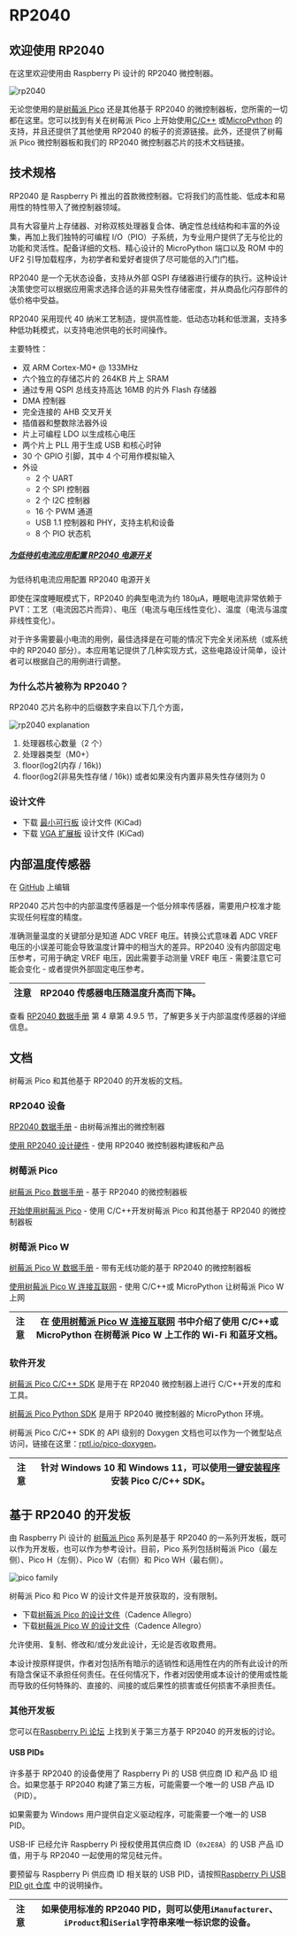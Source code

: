 # RP2040

## 欢迎使用 RP2040

在这里欢迎使用由 Raspberry Pi 设计的 RP2040 微控制器。

![rp2040](https://www.raspberrypi.com/documentation/microcontrollers/images/rp2040.jpg)

无论您使用的是[树莓派 Pico](https://www.raspberrypi.com/documentation/microcontrollers/raspberry-pi-pico.html#technical-specification) 还是其他基于 RP2040 的微控制器板，您所需的一切都在这里。您可以找到有关在树莓派 Pico 上开始使用[C/C++](https://www.raspberrypi.com/documentation/microcontrollers/c_sdk.html#sdk-setup) 或[MicroPython](https://www.raspberrypi.com/documentation/microcontrollers/micropython.html#what-is-micropython) 的支持，并且还提供了其他使用 RP2040 的板子的资源链接。此外，还提供了树莓派 Pico 微控制器板和我们的 RP2040 微控制器芯片的技术文档链接。

## 技术规格

RP2040 是 Raspberry Pi 推出的首款微控制器。它将我们的高性能、低成本和易用性的特性带入了微控制器领域。

具有大容量片上存储器、对称双核处理器复合体、确定性总线结构和丰富的外设集，再加上我们独特的可编程 I/O（PIO）子系统，为专业用户提供了无与伦比的功能和灵活性。配备详细的文档、精心设计的 MicroPython 端口以及 ROM 中的 UF2 引导加载程序，为初学者和爱好者提供了尽可能低的入门门槛。

RP2040 是一个无状态设备，支持从外部 QSPI 存储器进行缓存的执行。这种设计决策使您可以根据应用需求选择合适的非易失性存储密度，并从商品化闪存部件的低价格中受益。

RP2040 采用现代 40 纳米工艺制造，提供高性能、低动态功耗和低泄漏，支持多种低功耗模式，以支持电池供电的长时间操作。

主要特性：

* 双 ARM Cortex-M0+ @ 133MHz
* 六个独立的存储芯片的 264KB 片上 SRAM
* 通过专用 QSPI 总线支持高达 16MB 的片外 Flash 存储器
* DMA 控制器
* 完全连接的 AHB 交叉开关
* 插值器和整数除法器外设
* 片上可编程 LDO 以生成核心电压
* 两个片上 PLL 用于生成 USB 和核心时钟
* 30 个 GPIO 引脚，其中 4 个可用作模拟输入
* 外设
  * 2 个 UART
  * 2 个 SPI 控制器
  * 2 个 I2C 控制器
  * 16 个 PWM 通道
  * USB 1.1 控制器和 PHY，支持主机和设备
  * 8 个 PIO 状态机

##### [为低待机电流应用配置 RP2040 电源开关](https://pip.raspberrypi.com/categories/685-whitepapers-app-notes/documents/RP-004339-WP/Power-switching-RP2040-for-low-standby-current-applications.pdf)

为低待机电流应用配置 RP2040 电源开关

即使在深度睡眠模式下，RP2040 的典型电流为约 180μA，睡眠电流非常依赖于 PVT：工艺（电流因芯片而异）、电压（电流与电压线性变化）、温度（电流与温度非线性变化）。

对于许多需要最小电流的用例，最佳选择是在可能的情况下完全关闭系统（或系统中的 RP2040 部分）。本应用笔记提供了几种实现方式，这些电路设计简单，设计者可以根据自己的用例进行调整。

### 为什么芯片被称为 RP2040？

RP2040 芯片名称中的后缀数字来自以下几个方面，

![rp2040 explanation](https://www.raspberrypi.com/documentation/microcontrollers/images/rp2040_explanation.svg?hash=9dee3ce29af06c85907f53920dec48be)

1. 处理器核心数量（2 个）
2. 处理器类型（M0+）
3. floor(log2(内存 / 16k))
4. floor(log2(非易失性存储 / 16k)) 或者如果没有内置非易失性存储则为 0

### 设计文件

* 下载 [最小可行板](https://datasheets.raspberrypi.com/rp2040/Minimal-KiCAD.zip) 设计文件 (KiCad)
* 下载 [VGA 扩展板](https://datasheets.raspberrypi.com/rp2040/VGA-KiCAD.zip) 设计文件 (KiCad)

## 内部温度传感器

在 [GitHub](https://github.com/raspberrypi/documentation/blob/develop/documentation/asciidoc/microcontrollers/rp2040/temp_sensor.adoc) 上编辑

RP2040 芯片包中的内部温度传感器是一个低分辨率传感器，需要用户校准才能实现任何程度的精度。

准确测量温度的关键部分是知道 ADC VREF 电压。转换公式意味着 ADC VREF 电压的小误差可能会导致温度计算中的相当大的差异。RP2040 没有内部固定电压参考，可用于确定 VREF 电压，因此需要手动测量 VREF 电压 - 需要注意它可能会变化 - 或者提供外部固定电压参考。

| 注意 | RP2040 传感器电压随温度升高而下降。 |
| ------ | ------------------------------------------------------- |

查看 [RP2040 数据手册](https://datasheets.raspberrypi.com/rp2040/rp2040-datasheet.pdf) 第 4 章第 4.9.5 节，了解更多关于内部温度传感器的详细信息。

## 文档

树莓派 Pico 和其他基于 RP2040 的开发板的文档。

### RP2040 设备

[RP2040 数据手册](https://datasheets.raspberrypi.com/rp2040/rp2040-datasheet.pdf) - 由树莓派推出的微控制器

[使用 RP2040 设计硬件](https://datasheets.raspberrypi.com/rp2040/hardware-design-with-rp2040.pdf) - 使用 RP2040 微控制器构建板和产品

### 树莓派 Pico

[树莓派 Pico 数据手册](https://datasheets.raspberrypi.com/pico/pico-datasheet.pdf) - 基于 RP2040 的微控制器板

[开始使用树莓派 Pico](https://datasheets.raspberrypi.com/pico/getting-started-with-pico.pdf) - 使用 C/C++开发树莓派 Pico 和其他基于 RP2040 的微控制器板

### 树莓派 Pico W

[树莓派 Pico W 数据手册](https://datasheets.raspberrypi.com/picow/pico-w-datasheet.pdf) - 带有无线功能的基于 RP2040 的微控制器板

[使用树莓派 Pico W 连接互联网](https://datasheets.raspberrypi.com/picow/connecting-to-the-internet-with-pico-w.pdf) - 使用 C/C++或 MicroPython 让树莓派 Pico W 上网

| 注意 | 在 [使用树莓派 Pico W 连接互联网](https://datasheets.raspberrypi.com/picow/connecting-to-the-internet-with-pico-w.pdf) 书中介绍了使用 C/C++或 MicroPython 在树莓派 Pico W 上工作的 Wi-Fi 和蓝牙文档。 |
| ------ | ---------------------------------------------------------------------------------------------------------------------------------------- |


### 软件开发

[树莓派 Pico C/C++ SDK](https://datasheets.raspberrypi.com/pico/raspberry-pi-pico-c-sdk.pdf) 是用于在 RP2040 微控制器上进行 C/C++开发的库和工具。

[树莓派 Pico Python SDK](https://datasheets.raspberrypi.com/pico/raspberry-pi-pico-python-sdk.pdf) 是用于 RP2040 微控制器的 MicroPython 环境。

树莓派 Pico C/C++ SDK 的 API 级别的 Doxygen 文档也可以作为一个微型站点访问，链接在这里：[rptl.io/pico-doxygen](https://rptl.io/pico-doxygen)。

| 注意 | 针对 Windows 10 和 Windows 11，可以使用[一键安装程序](https://github.com/raspberrypi/pico-setup-windows/releases/latest/download/pico-setup-windows-x64-standalone.exe) 安装 Pico C/C++ SDK。 |
| ------ | ----------------------------------------------------------------------- |

## 基于 RP2040 的开发板

由 Raspberry Pi 设计的 [树莓派 Pico](https://www.raspberrypi.com/documentation/microcontrollers/raspberry-pi-pico.html) 系列是基于 RP2040 的一系列开发板，既可以作为开发板，也可以作为参考设计。目前，Pico 系列包括树莓派 Pico（最左侧）、Pico H（左侧）、Pico W（右侧）和 Pico WH（最右侧）。

![pico family](https://www.raspberrypi.com/documentation/microcontrollers/images/pico_family.jpg?hash=3f928dff64ab31c4f3b1caecf4fb83a4)

树莓派 Pico 和 Pico W 的设计文件是开放获取的，没有限制。

* 下载[树莓派 Pico 的设计文件](https://datasheets.raspberrypi.com/pico/RPi-Pico-R3-PUBLIC-20200119.zip)（Cadence Allegro）
* 下载[树莓派 Pico W 的设计文件](https://datasheets.raspberrypi.com/picow/RPi-PicoW-PUBLIC-20220607.zip)（Cadence Allegro）

允许使用、复制、修改和/或分发此设计，无论是否收取费用。

本设计按原样提供，作者对包括所有暗示的适销性和适用性在内的所有此设计的所有隐含保证不承担任何责任。在任何情况下，作者对因使用或本设计的使用或性能而导致的任何特殊的、直接的、间接的或后果性的损害或任何损害不承担责任。

### 其他开发板

您可以在[Raspberry Pi 论坛](https://forums.raspberrypi.com/viewforum.php?f=147) 上找到关于第三方基于 RP2040 的开发板的讨论。

#### USB PIDs

许多基于 RP2040 的设备使用了 Raspberry Pi 的 USB 供应商 ID 和产品 ID 组合。如果您基于 RP2040 构建了第三方板，可能需要一个唯一的 USB 产品 ID（PID）。

如果需要为 Windows 用户提供自定义驱动程序，可能需要一个唯一的 USB PID。

USB-IF 已经允许 Raspberry Pi 授权使用其供应商 ID（`0x2E8A`）的 USB 产品 ID 值，用于与 RP2040 一起使用的常见硅元件。

要预留与 Raspberry Pi 供应商 ID 相关联的 USB PID，请按照[Raspberry Pi USB PID git 仓库](https://github.com/raspberrypi/usb-pid) 中的说明操作。

| 注意 | 如果使用标准的 RP2040 PID，则可以使用`iManufacturer`、`iProduct`和`iSerial`字符串来唯一标识您的设备。 |
| ------ | -------------------------------------------------------------------------------------------------------- |
